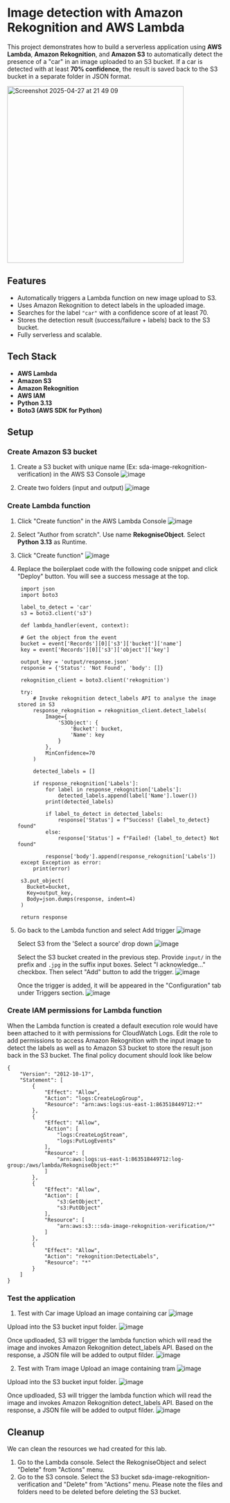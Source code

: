 # Image detection with Amazon Rekognition and AWS Lambda
This project demonstrates how to build a serverless application using **AWS Lambda**, **Amazon Rekognition**, and **Amazon S3** to automatically detect the presence of a "car" in an image uploaded to an S3 bucket. If a car is detected with at least **70% confidence**, the result is saved back to the S3 bucket in a separate folder in JSON format.

<img width="407" alt="Screenshot 2025-04-27 at 21 49 09" src="https://github.com/user-attachments/assets/e3128bc9-d705-47db-b3d6-66855634b38b" />

## Features
- Automatically triggers a Lambda function on new image upload to S3.
- Uses Amazon Rekognition to detect labels in the uploaded image.
- Searches for the label `"car"` with a confidence score of at least 70.
- Stores the detection result (success/failure + labels) back to the S3 bucket.
- Fully serverless and scalable.

## Tech Stack
- **AWS Lambda**
- **Amazon S3**
- **Amazon Rekognition**
- **AWS IAM**
- **Python 3.13**
- **Boto3 (AWS SDK for Python)**

## Setup

### Create Amazon S3 bucket
1. Create a S3 bucket with unique name (Ex: sda-image-rekognition-verification) in the AWS S3 Console
![image](https://github.com/user-attachments/assets/5d4f06da-d8d9-405f-8663-e70f0a2303bd)

2. Create two folders (input and output)
![image](https://github.com/user-attachments/assets/77c88ed4-f646-4d62-b978-1ee2d131a7dd)

### Create Lambda function
1. Click "Create function" in the AWS Lambda Console
   ![image](https://github.com/user-attachments/assets/e8c80bc5-6091-4c19-8613-4b04edfd2479)
2. Select "Author from scratch". Use name **RekogniseObject**. Select **Python 3.13** as Runtime.
3. Click "Create function"
![image](https://github.com/user-attachments/assets/897e7646-91ab-47c9-b255-5f5b112fe490)
 
4. Replace the boilerplaet code with the following code snippet and click "Deploy" button. You will see a success message at the top.
   ```
    import json
    import boto3

    label_to_detect = 'car'
    s3 = boto3.client('s3')

    def lambda_handler(event, context):

    # Get the object from the event
    bucket = event['Records'][0]['s3']['bucket']['name']
    key = event['Records'][0]['s3']['object']['key']

    output_key = 'output/response.json'
    response = {'Status': 'Not Found', 'body': []}

    rekognition_client = boto3.client('rekognition')

    try:
        # Invoke rekognition detect_labels API to analyse the image stored in S3
        response_rekognition = rekognition_client.detect_labels(
            Image={
                'S3Object': {
                    'Bucket': bucket,
                    'Name': key
                }
            },
            MinConfidence=70
        )

        detected_labels = []

        if response_rekognition['Labels']:
            for label in response_rekognition['Labels']:
                detected_labels.append(label['Name'].lower())
            print(detected_labels)

            if label_to_detect in detected_labels:
                response['Status'] = f"Success! {label_to_detect} found"   
            else:
                response['Status'] = f"Failed! {label_to_detect} Not found"

            response['body'].append(response_rekognition['Labels'])
    except Exception as error:
        print(error)

    s3.put_object(
      Bucket=bucket,
      Key=output_key,
      Body=json.dumps(response, indent=4)
    )

    return response
   ```
5. Go back to the Lambda function and select Add trigger
   ![image](https://github.com/user-attachments/assets/75eed560-87ac-4ae1-a4b0-c1b609f755d0)

   Select S3 from the 'Select a source' drop down
   ![image](https://github.com/user-attachments/assets/4b8a0cb0-5ce1-48ca-887f-e65b22baf611)

   Select the S3 bucket created in the previous step. Provide `input/` in the prefix and `.jpg` in the suffix input boxes. Select "I acknowledge..." checkbox. Then select "Add" button to add the trigger.
   ![image](https://github.com/user-attachments/assets/88ff59e4-bf01-423f-a5a3-6664a70fb928)

   Once the trigger is added, it will be appeared in the "Configuration" tab under Triggers section.
   ![image](https://github.com/user-attachments/assets/61c19dd9-86ae-40c8-9964-de2332244ce0)

### Create IAM permissions for Lambda function
When the Lambda function is created a default execution role would have been attached to it with permissions for CloudWatch Logs. Edit the role to add permissions to access Amazon Rekognition with the input image to detect the labels as well as to Amazon S3 bucket to store the result json back in the S3 bucket.
The final policy document should look like below

```
{
    "Version": "2012-10-17",
    "Statement": [
        {
            "Effect": "Allow",
            "Action": "logs:CreateLogGroup",
            "Resource": "arn:aws:logs:us-east-1:863518449712:*"
        },
        {
            "Effect": "Allow",
            "Action": [
                "logs:CreateLogStream",
                "logs:PutLogEvents"
            ],
            "Resource": [
                "arn:aws:logs:us-east-1:863518449712:log-group:/aws/lambda/RekogniseObject:*"
            ]
        },
        {
            "Effect": "Allow",
            "Action": [
                "s3:GetObject",
                "s3:PutObject"
            ],
            "Resource": [
                "arn:aws:s3:::sda-image-rekognition-verification/*"
            ]
        },
        {
            "Effect": "Allow",
            "Action": "rekognition:DetectLabels",
            "Resource": "*"
        }
    ]
}
```

### Test the application
1) Test with Car image
Upload an image containing car
![image](https://github.com/user-attachments/assets/a9024dfc-9b9b-4f29-9064-fa60819cdb4d)

Upload into the S3 bucket input folder.
![image](https://github.com/user-attachments/assets/738a8ff1-8eb4-49fb-b76b-54ef0b51a69e)

Once updloaded, S3 will trigger the lambda function which will read the image and invokes Amazon Rekognition detect_labels API. Based on the response, a JSON file will be added to output filder.
![image](https://github.com/user-attachments/assets/b8931f68-4d60-445f-8f2c-d28532ea9a5a)

2) Test with Tram image
Upload an image containing tram
![image](https://github.com/user-attachments/assets/c7c41050-c898-40af-9404-79ac0bae18c6)

Upload into the S3 bucket input folder.
![image](https://github.com/user-attachments/assets/738a8ff1-8eb4-49fb-b76b-54ef0b51a69e)

Once updloaded, S3 will trigger the lambda function which will read the image and invokes Amazon Rekognition detect_labels API. Based on the response, a JSON file will be added to output filder.
![image](https://github.com/user-attachments/assets/16244732-5f08-4acf-b76c-7c25665bac27)

## Cleanup
We can clean the resources we had created for this lab.
1) Go to the Lambda console. Select the RekogniseObject and select "Delete" from "Actions" menu.
2) Go to the S3 console. Select the S3 bucket sda-image-rekognition-verification and "Delete" from "Actions" menu. Please note the files and folders need to be deleted before deleting the S3 bucket.

